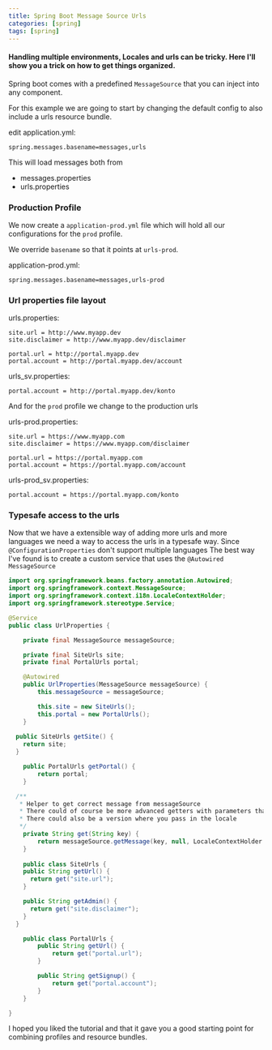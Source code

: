 ```yaml
---
title: Spring Boot Message Source Urls
categories: [spring]
tags: [spring]
---
```


#### Handling multiple environments, Locales and urls can be tricky. Here I'll show you a trick on how to get things organized.

Spring boot comes with a predefined `MessageSource` that you can inject into any component.

For this example we are going to start by changing the default config to also include a urls resource bundle.

edit application.yml: 
```
spring.messages.basename=messages,urls
```

This will load messages both from

* messages.properties
* urls.properties

### Production Profile
We now create a `application-prod.yml` file which will hold all our configurations for the `prod` profile.

We override `basename` so that it points at `urls-prod`.

application-prod.yml:

```
spring.messages.basename=messages,urls-prod
```

### Url properties file layout

urls.properties:

```
site.url = http://www.myapp.dev
site.disclaimer = http://www.myapp.dev/disclaimer

portal.url = http://portal.myapp.dev
portal.account = http://portal.myapp.dev/account
```

urls_sv.properties:

```
portal.account = http://portal.myapp.dev/konto
```

And for the `prod` profile we change to the production urls

urls-prod.properties:

```
site.url = https://www.myapp.com
site.disclaimer = https://www.myapp.com/disclaimer

portal.url = https://portal.myapp.com
portal.account = https://portal.myapp.com/account
```

urls-prod_sv.properties:

```
portal.account = https://portal.myapp.com/konto
```

### Typesafe access to the urls
Now that we have a extensible way of adding more urls and more languages we need a way to access the urls in a typesafe way.
Since `@ConfigurationProperties` don't support multiple languages The best way I've found is to create a custom service that uses the `@Autowired MessageSource`

```java
import org.springframework.beans.factory.annotation.Autowired;
import org.springframework.context.MessageSource;
import org.springframework.context.i18n.LocaleContextHolder;
import org.springframework.stereotype.Service;

@Service
public class UrlProperties {

    private final MessageSource messageSource;

    private final SiteUrls site;
    private final PortalUrls portal;

    @Autowired
    public UrlProperties(MessageSource messageSource) {
        this.messageSource = messageSource;

        this.site = new SiteUrls();
        this.portal = new PortalUrls();
    }
    
  public SiteUrls getSite() {
    return site;
  }

    public PortalUrls getPortal() {
        return portal;
    }

  /**
   * Helper to get correct message from messageSource
   * There could of course be more advanced getters with parameters that pass them on to the getMessage
   * There could also be a version where you pass in the locale
   */
    private String get(String key) {
        return messageSource.getMessage(key, null, LocaleContextHolder.getLocaleContext().getLocale());
    }
    
    public class SiteUrls {
    public String getUrl() {
      return get("site.url");
    }

    public String getAdmin() {
      return get("site.disclaimer");
    }
  }

    public class PortalUrls {
        public String getUrl() {
            return get("portal.url");
        }

        public String getSignup() {
            return get("portal.account");
        }
    }

}
```

I hoped you liked the tutorial and that it gave you a good starting point for combining profiles and resource bundles.
